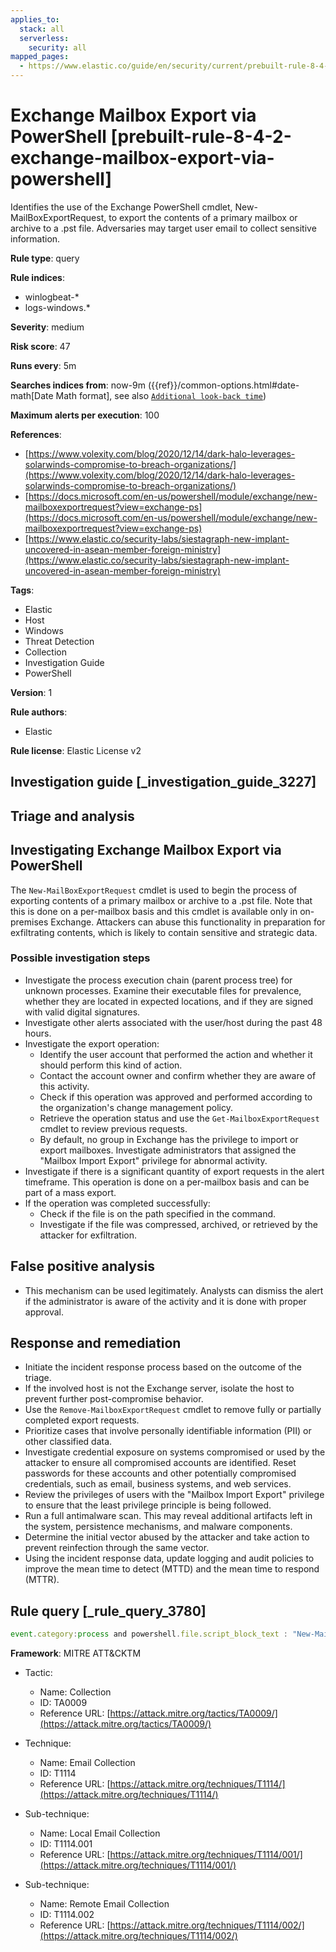```yaml
---
applies_to:
  stack: all
  serverless:
    security: all
mapped_pages:
  - https://www.elastic.co/guide/en/security/current/prebuilt-rule-8-4-2-exchange-mailbox-export-via-powershell.html
---
```


# Exchange Mailbox Export via PowerShell [prebuilt-rule-8-4-2-exchange-mailbox-export-via-powershell]

Identifies the use of the Exchange PowerShell cmdlet, New-MailBoxExportRequest, to export the contents of a primary mailbox or archive to a .pst file. Adversaries may target user email to collect sensitive information.

**Rule type**: query

**Rule indices**:

* winlogbeat-*
* logs-windows.*

**Severity**: medium

**Risk score**: 47

**Runs every**: 5m

**Searches indices from**: now-9m ({{ref}}/common-options.html#date-math[Date Math format], see also [`Additional look-back time`](docs-content://solutions/security/detect-and-alert/create-detection-rule.md#rule-schedule))

**Maximum alerts per execution**: 100

**References**:

* [https://www.volexity.com/blog/2020/12/14/dark-halo-leverages-solarwinds-compromise-to-breach-organizations/](https://www.volexity.com/blog/2020/12/14/dark-halo-leverages-solarwinds-compromise-to-breach-organizations/)
* [https://docs.microsoft.com/en-us/powershell/module/exchange/new-mailboxexportrequest?view=exchange-ps](https://docs.microsoft.com/en-us/powershell/module/exchange/new-mailboxexportrequest?view=exchange-ps)
* [https://www.elastic.co/security-labs/siestagraph-new-implant-uncovered-in-asean-member-foreign-ministry](https://www.elastic.co/security-labs/siestagraph-new-implant-uncovered-in-asean-member-foreign-ministry)

**Tags**:

* Elastic
* Host
* Windows
* Threat Detection
* Collection
* Investigation Guide
* PowerShell

**Version**: 1

**Rule authors**:

* Elastic

**Rule license**: Elastic License v2

## Investigation guide [_investigation_guide_3227]

## Triage and analysis

## Investigating Exchange Mailbox Export via PowerShell

The `New-MailBoxExportRequest` cmdlet is used to begin the process of exporting contents of a primary mailbox or archive to a .pst file. Note that this is done on a per-mailbox basis and this cmdlet is available only in on-premises Exchange.
Attackers can abuse this functionality in preparation for exfiltrating contents, which is likely to contain sensitive and strategic data.

### Possible investigation steps

- Investigate the process execution chain (parent process tree) for unknown processes. Examine their executable files for prevalence, whether they are located in expected locations, and if they are signed with valid digital signatures.
- Investigate other alerts associated with the user/host during the past 48 hours.
- Investigate the export operation:
  - Identify the user account that performed the action and whether it should perform this kind of action.
  - Contact the account owner and confirm whether they are aware of this activity.
  - Check if this operation was approved and performed according to the organization's change management policy.
  - Retrieve the operation status and use the `Get-MailboxExportRequest` cmdlet to review previous requests.
  - By default, no group in Exchange has the privilege to import or export mailboxes. Investigate administrators that assigned the "Mailbox Import Export" privilege for abnormal activity.
- Investigate if there is a significant quantity of export requests in the alert timeframe. This operation is done on a per-mailbox basis and can be part of a mass export.
- If the operation was completed successfully:
  - Check if the file is on the path specified in the command.
  - Investigate if the file was compressed, archived, or retrieved by the attacker for exfiltration.

## False positive analysis

- This mechanism can be used legitimately. Analysts can dismiss the alert if the administrator is aware of the activity and it is done with proper approval.

## Response and remediation

- Initiate the incident response process based on the outcome of the triage.
- If the involved host is not the Exchange server, isolate the host to prevent further post-compromise behavior.
- Use the `Remove-MailboxExportRequest` cmdlet to remove fully or partially completed export requests.
- Prioritize cases that involve personally identifiable information (PII) or other classified data.
- Investigate credential exposure on systems compromised or used by the attacker to ensure all compromised accounts are identified. Reset passwords for these accounts and other potentially compromised credentials, such as email, business systems, and web services.
- Review the privileges of users with the "Mailbox Import Export" privilege to ensure that the least privilege principle is being followed.
- Run a full antimalware scan. This may reveal additional artifacts left in the system, persistence mechanisms, and malware components.
- Determine the initial vector abused by the attacker and take action to prevent reinfection through the same vector.
- Using the incident response data, update logging and audit policies to improve the mean time to detect (MTTD) and the mean time to respond (MTTR).

## Rule query [_rule_query_3780]

```js
event.category:process and powershell.file.script_block_text : "New-MailboxExportRequest"
```

**Framework**: MITRE ATT&CKTM

* Tactic:

    * Name: Collection
    * ID: TA0009
    * Reference URL: [https://attack.mitre.org/tactics/TA0009/](https://attack.mitre.org/tactics/TA0009/)

* Technique:

    * Name: Email Collection
    * ID: T1114
    * Reference URL: [https://attack.mitre.org/techniques/T1114/](https://attack.mitre.org/techniques/T1114/)

* Sub-technique:

    * Name: Local Email Collection
    * ID: T1114.001
    * Reference URL: [https://attack.mitre.org/techniques/T1114/001/](https://attack.mitre.org/techniques/T1114/001/)

* Sub-technique:

    * Name: Remote Email Collection
    * ID: T1114.002
    * Reference URL: [https://attack.mitre.org/techniques/T1114/002/](https://attack.mitre.org/techniques/T1114/002/)



